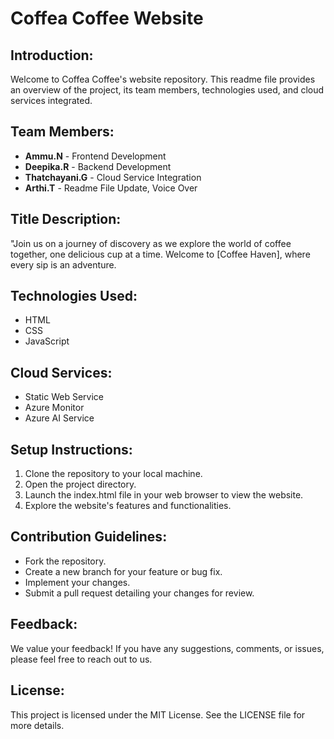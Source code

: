 # Coffea Coffee Website

## Introduction:


Welcome to Coffea Coffee's website repository. This readme file provides an overview of the project, its team members, technologies used, and cloud services integrated.

## Team Members:

- **Ammu.N** - Frontend Development
- **Deepika.R** - Backend Development
- **Thatchayani.G** - Cloud Service Integration
- **Arthi.T** - Readme File Update, Voice Over

## Title Description:

"Join us on a journey of discovery as we explore the world of coffee together, one delicious cup at a time. Welcome to [Coffee Haven], where every sip is an adventure.




## Technologies Used:

- HTML
- CSS
- JavaScript

## Cloud Services:

- Static Web Service
- Azure Monitor
- Azure AI Service

## Setup Instructions:

1. Clone the repository to your local machine.
2. Open the project directory.
3. Launch the index.html file in your web browser to view the website.
4. Explore the website's features and functionalities.

## Contribution Guidelines:

- Fork the repository.
- Create a new branch for your feature or bug fix.
- Implement your changes.
- Submit a pull request detailing your changes for review.

## Feedback:

We value your feedback! If you have any suggestions, comments, or issues, please feel free to reach out to us.

## License:

This project is licensed under the MIT License. See the LICENSE file for more details.
